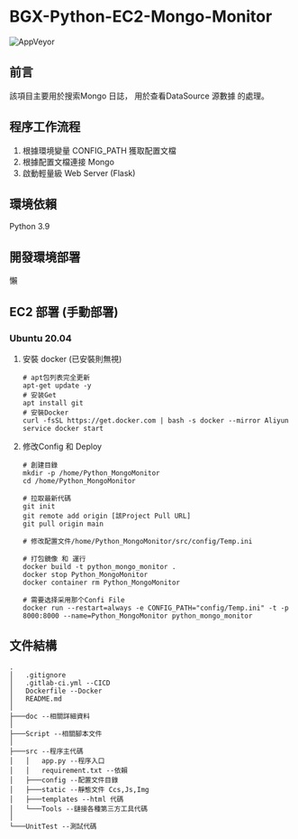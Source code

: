 # BGX-Python-EC2-Mongo-Monitor

![AppVeyor](https://img.shields.io/static/v1?label=MoJeffrey&message=BGX-Python-EC2-Mongo-Monitor&color=blue)


## 前言
該項目主要用於搜索Mongo 日誌， 用於查看DataSource 源數據 的處理。 <br>

## 程序工作流程
1. 根據環境變量 CONFIG_PATH 獲取配置文檔
2. 根據配置文檔連接 Mongo
3. 啟動輕量級 Web Server (Flask)

## 環境依賴
Python 3.9

## 開發環境部署
懶

## EC2 部署 (手動部署)

### Ubuntu 20.04

1. 安裝 docker (已安裝則無視)
    ```shell
    # apt包列表完全更新
    apt-get update -y
    # 安装Get
    apt install git
    # 安裝Docker
    curl -fsSL https://get.docker.com | bash -s docker --mirror Aliyun
    service docker start
    ```
   
2. 修改Config 和 Deploy
    ```shell
    # 創建目錄
    mkdir -p /home/Python_MongoMonitor
    cd /home/Python_MongoMonitor
   
    # 拉取最新代碼
    git init
    git remote add origin [該Project Pull URL]
    git pull origin main
    
    # 修改配置文件/home/Python_MongoMonitor/src/config/Temp.ini
    
    # 打包鏡像 和 運行
    docker build -t python_mongo_monitor .
    docker stop Python_MongoMonitor
    docker container rm Python_MongoMonitor
    
    # 需要选择采用那个Confi File
    docker run --restart=always -e CONFIG_PATH="config/Temp.ini" -t -p 8000:8000 --name=Python_MongoMonitor python_mongo_monitor

    ```

## 文件結構
```
.
│   .gitignore
│   .gitlab-ci.yml --CICD
│   Dockerfile --Docker
│   README.md
│
├───doc --相關詳細資料
│
├───Script --相關腳本文件
│
├───src --程序主代碼
│   │   app.py --程序入口
│   │   requirement.txt --依賴
│   ├───config --配置文件目錄
│   ├───static --靜態文件 Ccs,Js,Img
│   ├───templates --html 代碼
│   └───Tools --鏈接各種第三方工具代碼
│
└───UnitTest --測試代碼
```
